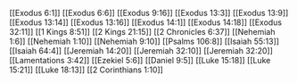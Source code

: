 [[Exodus 6:1]]
[[Exodus 6:6]]
[[Exodus 9:16]]
[[Exodus 13:3]]
[[Exodus 13:9]]
[[Exodus 13:14]]
[[Exodus 13:16]]
[[Exodus 14:1]]
[[Exodus 14:18]]
[[Exodus 32:11]]
[[1 Kings 8:51]]
[[2 Kings 21:15]]
[[2 Chronicles 6:37]]
[[Nehemiah 1:6]]
[[Nehemiah 1:10]]
[[Nehemiah 9:10]]
[[Psalms 106:8]]
[[Isaiah 55:13]]
[[Isaiah 64:4]]
[[Jeremiah 14:20]]
[[Jeremiah 32:10]]
[[Jeremiah 32:20]]
[[Lamentations 3:42]]
[[Ezekiel 5:6]]
[[Daniel 9:5]]
[[Luke 15:18]]
[[Luke 15:21]]
[[Luke 18:13]]
[[2 Corinthians 1:10]]
